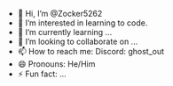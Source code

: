 - 👋 Hi, I’m @Zocker5262
- 👀 I’m interested in learning to code.
- 🌱 I’m currently learning ...
- 💞️ I’m looking to collaborate on ...
- 📫 How to reach me: Discord: ghost_out
- 😄 Pronouns: He/Him
- ⚡ Fun fact: ...

<!---
Zocker5262/Zocker5262 is a ✨ special ✨ repository because its `README.md` (this file) appears on your GitHub profile.
You can click the Preview link to take a look at your changes.
--->
